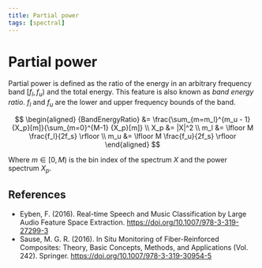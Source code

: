 ```yaml
---
title: Partial power
tags: [spectral]
---
```


# Partial power

Partial power is defined as the ratio of the energy in an arbitrary frequency band $[f_l, f_u)$ and the total energy.
This feature is also known as *band energy ratio*. $f_l$ and $f_u$ are the lower and upper frequency bounds of the band.

$$
\begin{aligned}
{BandEnergyRatio} &= \frac{\sum_{m=m_l}^{m_u - 1} {X_p}[m]}{\sum_{m=0}^{M-1} {X_p}[m]} \\
X_p &= |X|^2 \\
m_l &= \lfloor M \frac{f_l}{2f_s} \rfloor \\
m_u &= \lfloor M \frac{f_u}{2f_s} \rfloor
\end{aligned}
$$

Where $m \in [0, M)$ is the bin index of the spectrum $X$ and the power spectrum $X_p$.

## References

- Eyben, F. (2016). Real-time Speech and Music Classification by Large Audio Feature Space Extraction. https://doi.org/10.1007/978-3-319-27299-3
- Sause, M. G. R. (2016). In Situ Monitoring of Fiber-Reinforced Composites: Theory, Basic Concepts, Methods, and Applications (Vol. 242). Springer. https://doi.org/10.1007/978-3-319-30954-5
